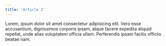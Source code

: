 ```yaml
---
title: 'Article 2'
---
```


Lorem, ipsum dolor sit amet consectetur adipisicing elit. Vero esse
accusantium, dignissimos corporis ipsam, atque facere expedita aliquid
repellat, unde alias voluptatem officia ullam. Perferendis ipsam facilis
officiis beatae nam.

